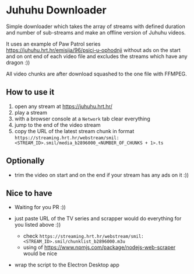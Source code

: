 # Juhuhu Downloader

Simple downloader which takes the array of streams with defined duration and number of sub-streams and make an offline version of Juhuhu videos.

It uses an example of Paw Patrol series https://juhuhu.hrt.hr/emisija/96/psici-u-ophodnji without ads on the start and on ont end of each video file and excludes the streams which have any dragon :))

All video chunks are after download squashed to the one file with FFMPEG.

## How to use it

1. open any stream at https://juhuhu.hrt.hr/
2. play a stream
3. with a browser console at a `Network` tab clear everything
4. jump to the end of the video stream
5. copy the URL of the latest stream chunk in format `https://streaming.hrt.hr/webstream/smil:<STREAM_ID>.smil/media_b2896000_<NUMBER_OF_CHUNKS + 1>.ts`

## Optionally  

- trim the video on start and on the end if your stream has any ads on it :))

## Nice to have

- Waiting for you PR :))

- just paste URL of the TV series and scrapper would do everything for you listed above :))
    - check `https://streaming.hrt.hr/webstream/smil:<STREAM_ID>.smil/chunklist_b2896000.m3u`
    - using of https://www.npmjs.com/package/nodejs-web-scraper would be nice

- wrap the script to the Electron Desktop app
